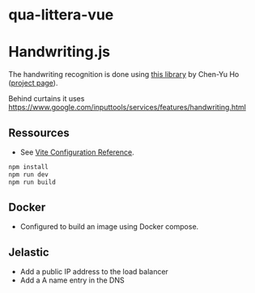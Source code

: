 # qua-littera-vue

# Handwriting.js

The handwriting recognition is done using [this library](https://github.com/ChenYuHo/handwriting.js) by Chen-Yu Ho ([project page](https://www.chenyuho.com/project/handwritingjs/)).

Behind curtains it uses https://www.google.com/inputtools/services/features/handwriting.html

## Ressources

-   See [Vite Configuration Reference](https://vitejs.dev/config/).

```sh
npm install
npm run dev
npm run build
```

## Docker

-   Configured to build an image using Docker compose.

## Jelastic

-   Add a public IP address to the load balancer
-   Add a A name entry in the DNS
